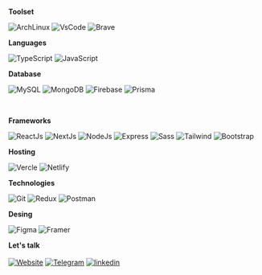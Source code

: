 <!---
  primary color: 000000

  Arch Linux: 1793D1
  Vs Code: 0078D4
  Brave: FF1B2D

  TypeScript: 007ACC
  JavaScript: F7DF1E

  MySQL: 005C84
  MongoDB: 4EA94B
  Firebase: ffca28
  Prisma: 3982CE

  ReactJS: 61DAFB
  NextJS: 000000
  NodeJS: 339933
  Express: 000000
  Sass: CC6699
  Tailwind CSS: 38B2AC
  Bootstrap: 563D7C

  Vercle: white
  Netlify: 00C7B7

  Git: E44C30
  Redux: 593D88
  Postman: FF6C37

  Figma: F24E1E
  Framer: blue

  Website: white
  Telegram: 0088cc
  linkedin: 0a66c2
-->

**Toolset**

![ArchLinux](https://img.shields.io/badge/Arch_Linux-000000?style=for-the-badge&logo=arch-linux&logoColor=1793D1)
![VsCode](https://img.shields.io/badge/VSCode-000000?style=for-the-badge&logo=visual%20studio%20code&logoColor=0078D4)
![Brave](https://img.shields.io/badge/Brave-000000?style=for-the-badge&logo=Brave&logoColor=FF1B2D)

**Languages**

![TypeScript](https://img.shields.io/badge/TypeScript-000000?style=for-the-badge&logo=typescript&logoColor=007ACC)
![JavaScript](https://img.shields.io/badge/JavaScript-000000?style=for-the-badge&logo=javascript&logoColor=F7DF1E)
<br />

**Database**

![MySQL](https://img.shields.io/badge/MySQL-000000?style=for-the-badge&logo=mysql&logoColor=005C84)
![MongoDB](https://img.shields.io/badge/MongoDB-000000?style=for-the-badge&logo=mongodb&logoColor=4EA94B)
![Firebase](https://img.shields.io/badge/firebase-000000?style=for-the-badge&logo=firebase&logoColor=ffca28)
![Prisma](https://img.shields.io/badge/Prisma-000000?style=for-the-badge&logo=Prisma&logoColor=3982CE)

<br />


**Frameworks**

![ReactJs](https://img.shields.io/badge/React-000000?style=for-the-badge&logo=react&logoColor=61DAFB)
![NextJs](https://img.shields.io/badge/next%20js-000000?style=for-the-badge&logo=nextdotjs&logoColor=white)
![NodeJs](https://img.shields.io/badge/Node%20js-000000?style=for-the-badge&logo=nodedotjs&logoColor=339933)
![Express](https://img.shields.io/badge/Express%20js-000000?style=for-the-badge&logo=express&logoColor=white)
![Sass](https://img.shields.io/badge/Sass-000000?style=for-the-badge&logo=sass&logoColor=CC6699)
![Tailwind](https://img.shields.io/badge/Tailwind_CSS-000000?style=for-the-badge&logo=tailwind-css&logoColor=38B2AC)
![Bootstrap](https://img.shields.io/badge/Bootstrap-000000?style=for-the-badge&logo=bootstrap&logoColor=563D7C)
<br />

**Hosting**

![Vercle](https://img.shields.io/badge/Vercel-000000?style=for-the-badge&logo=vercel&logoColor=white)
![Netlify](https://img.shields.io/badge/Netlify-000000?style=for-the-badge&logo=netlify&logoColor=00C7B7)
<br />

**Technologies**

![Git](https://img.shields.io/badge/GIT-000000?style=for-the-badge&logo=git&logoColor=E44C30)
![Redux](https://img.shields.io/badge/Redux-000000?style=for-the-badge&logo=redux&logoColor=593D88)
![Postman](https://img.shields.io/badge/Postman-000000?style=for-the-badge&logo=Postman&logoColor=FF6C37)
<br />

**Desing**

![Figma](https://img.shields.io/badge/Figma-000000?style=for-the-badge&logo=figma&logoColor=F24E1E)
![Framer](https://img.shields.io/badge/Framer-black?style=for-the-badge&logo=framer&logoColor=blue)

**Let's talk**
<br /> <br />
[![Website](https://img.shields.io/badge/-Mohammedd.com-black?logo=about.me&style=for-the-badge&logoColor=white)](https://mohammedd.com)
[![Telegram](https://img.shields.io/badge/-Telegram-black?logo=Telegram&style=for-the-badge&logoColor=0088cc)](https://t.me/Mohammed_jabbar)
[![linkedin](https://img.shields.io/badge/-LinkedIn-black?logo=linkedin&style=for-the-badge&logoColor=0a66c2)](https://www.linkedin.com/in/mohammedd-jabbar)
